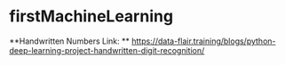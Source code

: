 # firstMachineLearning

**Handwritten Numbers Link: **
https://data-flair.training/blogs/python-deep-learning-project-handwritten-digit-recognition/
